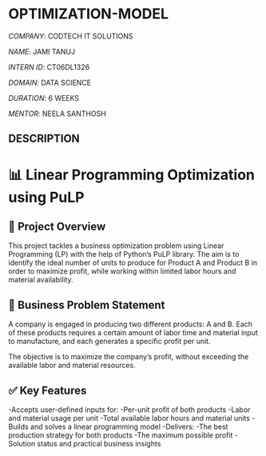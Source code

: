 # OPTIMIZATION-MODEL

*COMPANY*: CODTECH IT SOLUTIONS

*NAME*: JAMI TANUJ

*INTERN ID*: CT06DL1326

*DOMAIN*: DATA SCIENCE

*DURATION*: 6 WEEKS

*MENTOR*: NEELA SANTHOSH

## DESCRIPTION


# 📊 Linear Programming Optimization using PuLP

## 🧠 Project Overview

This project tackles a business optimization problem using Linear Programming (LP) with the help of Python’s PuLP library. The aim is to identify the ideal number of units to produce for Product A and Product B in order to maximize profit, while working within limited labor hours and material availability.

## 🎯 Business Problem Statement

A company is engaged in producing two different products: A and B.
Each of these products requires a certain amount of labor time and material input to manufacture, and each generates a specific profit per unit.

The objective is to maximize the company’s profit, without exceeding the available labor and material resources.

## ✅ Key Features

-Accepts user-defined inputs for:
  -Per-unit profit of both products
  -Labor and material usage per unit
  -Total available labor hours and material units
-Builds and solves a linear programming model
-Delivers:
  -The best production strategy for both products
  -The maximum possible profit
  -Solution status and practical business insights

